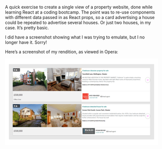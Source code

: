 A quick exercise to create a single view of a property website, done while learning React at a coding bootcamp.
The point was to re-use components with different data passed in as React props, so a card advertising a house could be repeated to advertise several houses. Or just two houses, in my case. It’s pretty basic.

I did have a screenshot showing what I was trying to emulate, but I no longer have it. Sorry!

Here’s a screenshot of my rendition, as viewed in Opera: 

![Screenshot of my re-creation](./recreation-screenshot.png)
